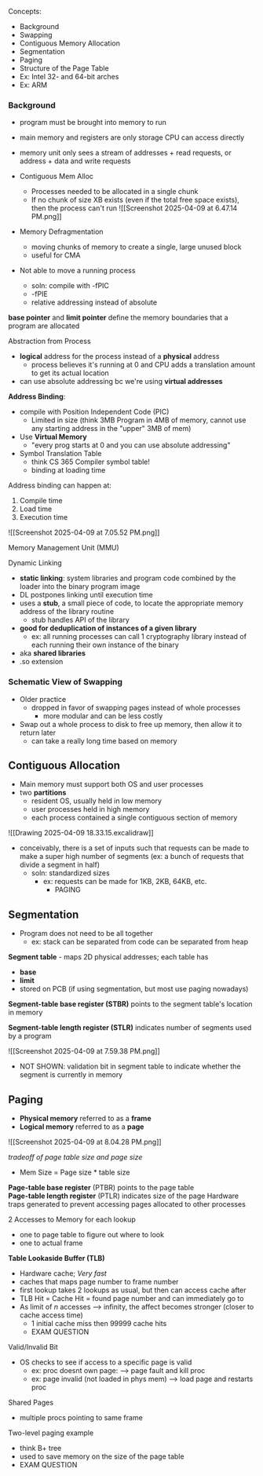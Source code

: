 Concepts:
- Background
- Swapping
- Contiguous Memory Allocation
- Segmentation
- Paging
- Structure of the Page Table
- Ex: Intel 32- and 64-bit arches
- Ex: ARM

### Background
- program must be brought into memory to run
- main memory and registers are only storage CPU can access directly
- memory unit only sees a stream of addresses + read requests, or address + data and write requests

- Contiguous Mem Alloc
	- Processes needed to be allocated in a single chunk
	- If no chunk of size XB exists (even if the total free space exists), then the process can't run
![[Screenshot 2025-04-09 at 6.47.14 PM.png]]
- Memory Defragmentation
	- moving chunks of memory to create a single, large unused block
	- useful for CMA

- Not able to move a running process
	- soln: compile with -fPIC
	- -fPIE
	- relative addressing instead of absolute

**base pointer** and **limit pointer** define the memory boundaries that a program are allocated

Abstraction from Process
- **logical** address for the process instead of a **physical** address
	- process believes it's running at 0 and CPU adds a translation amount to get its actual location
- can use absolute addressing bc we're using **virtual addresses**

**Address Binding**: 
- compile with Position Independent Code (PIC)
	- Limited in size (think 3MB Program in 4MB of memory, cannot use any starting address in the "upper" 3MB of mem)
- Use **Virtual Memory**
	- "every prog starts at 0 and you can use absolute addressing"
- Symbol Translation Table
	- think CS 365 Compiler symbol table!
	- binding at loading time

Address binding can happen at:
1. Compile time
2. Load time
3. Execution time

![[Screenshot 2025-04-09 at 7.05.52 PM.png]]


Memory Management Unit (MMU)

Dynamic Linking
- **static linking**: system libraries and program code combined by the loader into the binary program image
- DL postpones linking until execution time
- uses a **stub**, a small piece of code, to locate the appropriate memory address of the library routine
	- stub handles API of the library
- **good for deduplication of instances of a given library**
	- ex: all running processes can call 1 cryptography library instead of each running their own instance of the binary
- aka **shared libraries**
- .so extension

### Schematic View of Swapping
- Older practice
	- dropped in favor of swapping pages instead of whole processes
		- more modular and can be less costly
- Swap out a whole process to disk to free up memory, then allow it to return later
	- can take a really long time based on memory

## Contiguous Allocation
- Main memory must support both OS and user processes
- two **partitions**
	- resident OS, usually held in low memory
	- user processes held in high memory
	- each process contained a single contiguous section of memory

![[Drawing 2025-04-09 18.33.15.excalidraw]]

- conceivably, there is a set of inputs such that requests can be made to make a super high number of segments (ex: a bunch of requests that divide a segment in half)
	- soln: standardized sizes
		- ex: requests can be made for 1KB, 2KB, 64KB, etc.
			- PAGING

## Segmentation
- Program does not need to be all together
	- ex: stack can be separated from code can be separated from heap


**Segment table** - maps 2D physical addresses; each table has
- **base**
- **limit**
- stored on PCB (if using segmentation, but most use paging nowadays)

**Segment-table base register (STBR)** points to the segment table's location in memory

**Segment-table length register (STLR)** indicates number of segments used by a program

![[Screenshot 2025-04-09 at 7.59.38 PM.png]]

- NOT SHOWN: validation bit in segment table to indicate whether the segment is currently in memory
## Paging

- **Physical memory** referred to as a **frame**
- **Logical memory** referred to as a **page**

![[Screenshot 2025-04-09 at 8.04.28 PM.png]]

_tradeoff of page table size and page size_
- Mem Size = Page size \* table size

**Page-table base register** (PTBR) points to the page table  
**Page-table length register** (PTLR) indicates size of the page
Hardware traps generated to prevent accessing pages allocated to other processes

2 Accesses to Memory for each lookup
- one to page table to figure out where to look
- one to actual frame

**Table Lookaside Buffer (TLB)**
- Hardware cache; *Very fast*
- caches that maps page number to frame number
- first lookup takes 2 lookups as usual, but then can access cache after
- TLB Hit = Cache Hit = found page number and can immediately go to 
- As limit of *n* accesses --> infinity, the affect becomes stronger (closer to cache access time)
	- 1 initial cache miss then 99999 cache hits
	- EXAM QUESTION

Valid/Invalid Bit
- OS checks to see if access to a specific page is valid
	- ex: proc doesnt own page: --> page fault and kill proc
	- ex: page invalid (not loaded in phys mem) --> load page and restarts proc

Shared Pages
- multiple procs pointing to same frame

Two-level paging example
- think B+ tree
- used to save memory on the size of the page table
- EXAM QUESTION